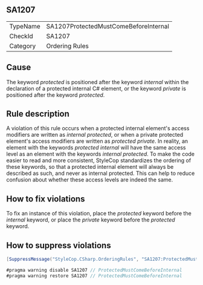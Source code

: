 ﻿## SA1207

<table>
<tr>
  <td>TypeName</td>
  <td>SA1207ProtectedMustComeBeforeInternal</td>
</tr>
<tr>
  <td>CheckId</td>
  <td>SA1207</td>
</tr>
<tr>
  <td>Category</td>
  <td>Ordering Rules</td>
</tr>
</table>

## Cause

The keyword *protected* is positioned after the keyword *internal* within the declaration of a protected internal C# element, or the keyword *private* is positioned after the keyword *protected*.

## Rule description

A violation of this rule occurs when a protected internal element's access modifiers are written as *internal protected*, or when a private protected element's access modifiers are written as *protected private*. In reality, an element with the keywords *protected internal* will have the same access level as an element with the keywords *internal protected*. To make the code easier to read and more consistent, StyleCop standardizes the ordering of these keywords, so that a protected internal element will always be described as such, and never as internal protected. This can help to reduce confusion about whether these access levels are indeed the same.

## How to fix violations

To fix an instance of this violation, place the *protected* keyword before the *internal* keyword, or place the *private* keyword before the *protected* keyword.

## How to suppress violations

```csharp
[SuppressMessage("StyleCop.CSharp.OrderingRules", "SA1207:ProtectedMustComeBeforeInternal", Justification = "Reviewed.")]
```

```csharp
#pragma warning disable SA1207 // ProtectedMustComeBeforeInternal
#pragma warning restore SA1207 // ProtectedMustComeBeforeInternal
```
